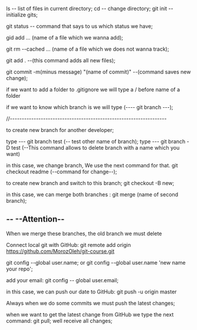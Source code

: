 ls -- list of files in current directory;
cd -- change directory;
git init -- initialize gits;

git status -- command that says to us which status we have;

gid add ... (name of a file which we wanna add);

git rm --cached ... (name of a file which we does not wanna track);

git add . --(this command adds all new files);

git commit -m(minus message) "(name of commit)" --(command saves new change);

if we want to add a folder to .gitignore we will type a / before name of a folder

if we want to know which branch is we will type (---- git branch ---);

//------------------------------------------------------------------

to create new branch for another developer;

type --- git branch test (-- test other name of branch);
type --- git branch -D test (--This command allows to delete branch with a name which you want)

in this case, we change branch, We use the next command for that.
git checkout readme (--command for change--);

to create new branch and switch to this branch;
git checkout -B new;

in this case, we can merge both branches :
git merge (name of second branch);

--
--Attention--
--
When we merge these branches, the old branch we must delete

Connect local git with GitHub:
git remote add origin https://github.com/MorozOleh/git-course.git

git config --global user.name;
or
git config --global user.name 'new name your repo';

add your email:
git config -- global user.email;

in this case, we can push our date to GitHub:
git push -u origin master

Always when we do some commits we must push the latest changes;

when we want to get the latest change from GitHub we type the next command:
git pull; well receive all changes;
